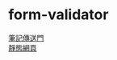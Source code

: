 # form-validator
[筆記傳送門](https://hackmd.io/@liuyihsuan1012/SJaoeUmRw)
<br>[靜態網頁](https://shawnliu1012.github.io/my-project/form-validator/)</br>


